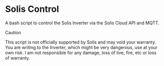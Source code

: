 # Solis Control

A bash script to control the Solis Inverter via the Solis Cloud API and MQTT.


> [!CAUTION]
> This script is not officially supported by Solis and may void your warranty. You are writing to the Inverter, which might be very dangerous, use at your own risk. I am not responsible for any damage, loss of live, fire, etc or loss of warranty.